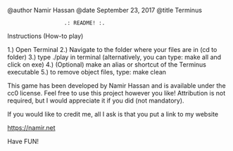@author Namir Hassan
@date September 23, 2017
@title Terminus

				      .: README! :.


Instructions (How-to play)

1.) Open Terminal
2.) Navigate to the folder where your files are in (cd to folder)
3.) type ./play in terminal (alternatively, you can type: make all and click on exe)
4.) (Optional) make an alias or shortcut of the Terminus executable
5.) to remove object files, type: make clean



This game has been developed by Namir Hassan and is available under the cc0 license.
Feel free to use this project however you like! Attribution is not required, but I
would appreciate it if you did (not mandatory). 

If you would like to credit me, all I ask is that you put a link to my website

https://namir.net


Have FUN!




